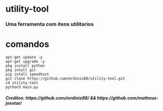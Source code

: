 # utility-tool
<h3>Uma ferramenta com itens utilitarios</h3>

# comandos

```
apt-get update -y
apt-get upgrade -y
pkg install python
pkg intall git
pip intall speedtest
git clone https://github.com/mrdiniz88/utility-tool.git
cd utility-tool
python3 main.py
```

<h5>Creditos: https://github.com/mrdiniz88/ && https://github.com/matheus-joestar/</h5>
